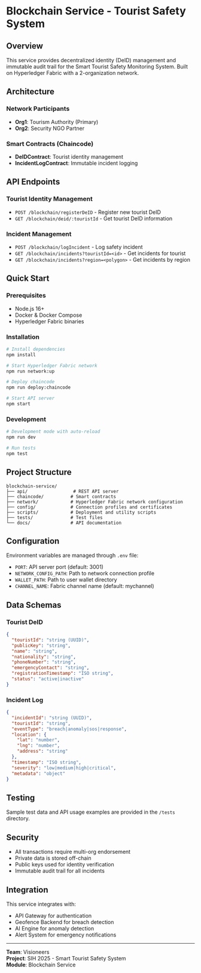 # Blockchain Service - Tourist Safety System

## Overview
This service provides decentralized identity (DeID) management and immutable audit trail for the Smart Tourist Safety Monitoring System. Built on Hyperledger Fabric with a 2-organization network.

## Architecture

### Network Participants
- **Org1**: Tourism Authority (Primary)
- **Org2**: Security NGO Partner

### Smart Contracts (Chaincode)
- **DeIDContract**: Tourist identity management
- **IncidentLogContract**: Immutable incident logging

## API Endpoints

### Tourist Identity Management
- `POST /blockchain/registerDeID` - Register new tourist DeID
- `GET /blockchain/deid/:touristId` - Get tourist DeID information

### Incident Management
- `POST /blockchain/logIncident` - Log safety incident
- `GET /blockchain/incidents?touristId=<id>` - Get incidents for tourist
- `GET /blockchain/incidents?region=<polygon>` - Get incidents by region

## Quick Start

### Prerequisites
- Node.js 16+
- Docker & Docker Compose
- Hyperledger Fabric binaries

### Installation
```bash
# Install dependencies
npm install

# Start Hyperledger Fabric network
npm run network:up

# Deploy chaincode
npm run deploy:chaincode

# Start API server
npm start
```

### Development
```bash
# Development mode with auto-reload
npm run dev

# Run tests
npm test
```

## Project Structure
```
blockchain-service/
├── api/                 # REST API server
├── chaincode/          # Smart contracts
├── network/            # Hyperledger Fabric network configuration
├── config/             # Connection profiles and certificates
├── scripts/            # Deployment and utility scripts
├── tests/              # Test files
└── docs/               # API documentation
```

## Configuration
Environment variables are managed through `.env` file:
- `PORT`: API server port (default: 3001)
- `NETWORK_CONFIG_PATH`: Path to network connection profile
- `WALLET_PATH`: Path to user wallet directory
- `CHANNEL_NAME`: Fabric channel name (default: mychannel)

## Data Schemas

### Tourist DeID
```json
{
  "touristId": "string (UUID)",
  "publicKey": "string",
  "name": "string",
  "nationality": "string",
  "phoneNumber": "string",
  "emergencyContact": "string",
  "registrationTimestamp": "ISO string",
  "status": "active|inactive"
}
```

### Incident Log
```json
{
  "incidentId": "string (UUID)",
  "touristId": "string",
  "eventType": "breach|anomaly|sos|response",
  "location": {
    "lat": "number",
    "lng": "number",
    "address": "string"
  },
  "timestamp": "ISO string",
  "severity": "low|medium|high|critical",
  "metadata": "object"
}
```

## Testing
Sample test data and API usage examples are provided in the `/tests` directory.

## Security
- All transactions require multi-org endorsement
- Private data is stored off-chain
- Public keys used for identity verification
- Immutable audit trail for all incidents

## Integration
This service integrates with:
- API Gateway for authentication
- Geofence Backend for breach detection
- AI Engine for anomaly detection
- Alert System for emergency notifications

---
**Team**: Visioneers  
**Project**: SIH 2025 - Smart Tourist Safety System  
**Module**: Blockchain Service